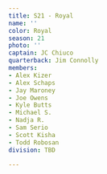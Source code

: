 ```yaml
---
title: S21 - Royal
name: ''
color: Royal
season: 21
photo: ''
captain: JC Chiuco
quarterback: Jim Connolly
members:
- Alex Kizer
- Alex Schaps
- Jay Maroney
- Joe Owens
- Kyle Butts
- Michael S.
- Nadja R.
- Sam Serio
- Scott Kisha
- Todd Robosan
division: TBD

---
```


